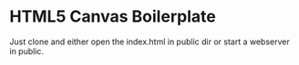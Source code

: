# HTML5 Canvas Boilerplate

Just clone and either open the index.html in public dir or start a webserver in public.
